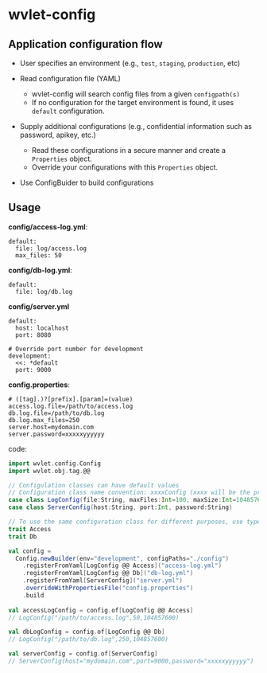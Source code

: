 wvlet-config
===

## Application configuration flow

- User specifies an environment (e.g., `test`, `staging`, `production`, etc)
- Read configuration file (YAML)
  - wvlet-config will search config files from a given `configpath(s)`
  - If no configuration for the target environment is found, it uses `default` configuration.

- Supply additional configurations (e.g., confidential information such as password, apikey, etc.)
  - Read these configurations in a secure manner and create a `Properties` object.
  - Override your configurations with this `Properties` object.

- Use ConfigBuider to build configurations


## Usage

**config/access-log.yml**:
```
default:
  file: log/access.log
  max_files: 50
```

**config/db-log.yml**:
```
default:
  file: log/db.log
```

**config/server.yml**
```
default:
  host: localhost
  port: 8080

# Override port number for development
development:
  <<: *default
  port: 9000
```

**config.properties**:
```
# ([tag].)?[prefix].[param]=(value)
access.log.file=/path/to/access.log
db.log.file=/path/to/db.log
db.log.max_files=250
server.host=mydomain.com
server.password=xxxxxyyyyyy
```

code:
```scala
import wvlet.config.Config
import wvlet.obj.tag.@@

// Configulation classes can have default values
// Configuration class name convention: xxxxConfig (xxxx will be the prefix)
case class LogConfig(file:String, maxFiles:Int=100, maxSize:Int=10485760)
case class ServerConfig(host:String, port:Int, password:String)

// To use the same configuration class for different purposes, use type tag (@@ Tag)
trait Access
trait Db

val config = 
  Config.newBuilder(env="development", configPaths="./config")
    .registerFromYaml[LogConfig @@ Access]("access-log.yml")
    .registerFromYaml[LogConfig @@ Db]("db-log.yml")
    .registerFromYaml[ServerConfig]("server.yml")
    .overrideWithPropertiesFile("config.properties")
    .build
    
val accessLogConfig = config.of[LogConfig @@ Access]
// LogConfig("/path/to/access.log",50,104857600)

val dbLogConfig = config.of[LogConfig @@ Db]
// LogConfig("/path/to/db.log",250,104857600)

val serverConfig = config.of[ServerConfig]
// ServerConfig(host="mydomain.com",port=9000,password="xxxxxyyyyyy")

```

